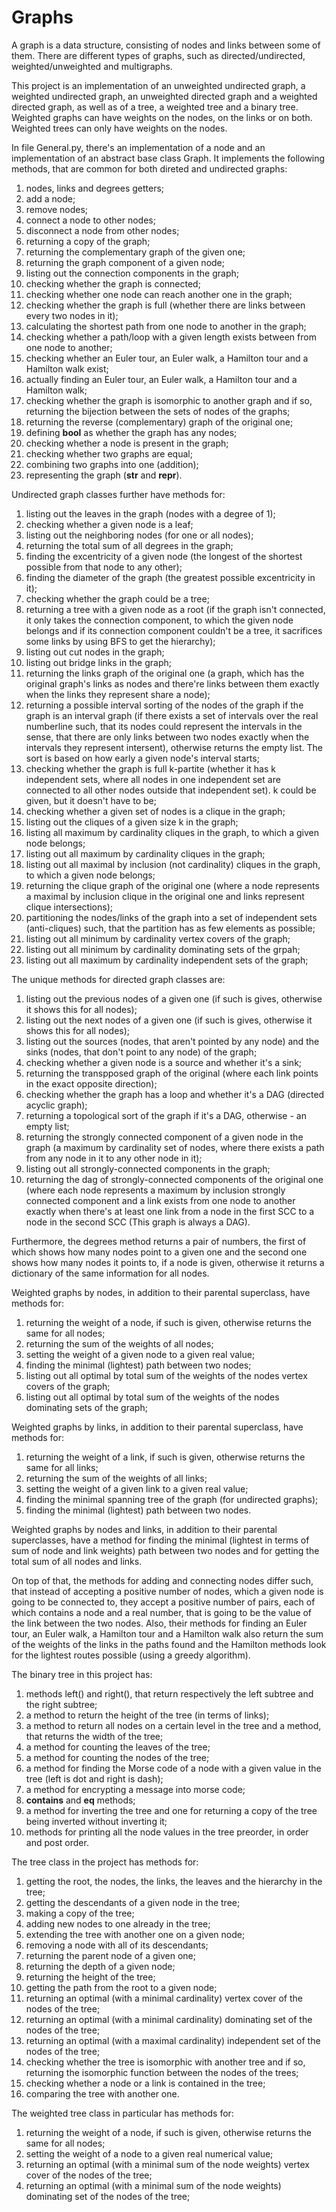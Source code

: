 # Graphs
A graph is a data structure, consisting of nodes and links between some of them. There are different types of graphs, such as directed/undirected, weighted/unweighted and multigraphs.

This project is an implementation of an unweighted undirected graph, a weighted undirected graph, an unweighted directed graph and a weighted directed graph, as well as of a tree, a weighted tree and a binary tree. Weighted graphs can have weights on the nodes, on the links or on both. Weighted trees can only have weights on the nodes.

In file General.py, there's an implementation of a node and an implementation of an abstract base class Graph. It implements the following methods, that are common for both direted and undirected graphs:
1) nodes, links and degrees getters;
2) add a node;
3) remove nodes;
4) connect a node to other nodes;
5) disconnect a node from other nodes;
6) returning a copy of the graph;
7) returning the complementary graph of the given one;
8) returning the graph component of a given node;
9) listing out the connection components in the graph;
10) checking whether the graph is connected;
11) checking whether one node can reach another one in the graph;
12) checking whether the graph is full (whether there are links between every two nodes in it);
13) calculating the shortest path from one node to another in the graph;
14) checking whether a path/loop with a given length exists between from one node to another;
15) checking whether an Euler tour, an Euler walk, a Hamilton tour and a Hamilton walk exist;
16) actually finding an Euler tour, an Euler walk, a Hamilton tour and a Hamilton walk;
17) checking whether the graph is isomorphic to another graph and if so, returning the bijection between the sets of nodes of the graphs;
18) returning the reverse (complementary) graph of the original one;
19) defining __bool__ as whether the graph has any nodes;
20) checking whether a node is present in the graph;
21) checking whether two graphs are equal;
22) combining two graphs into one (addition);
23) representing the graph (__str__ and __repr__).

Undirected graph classes further have methods for:
1) listing out the leaves in the graph (nodes with a degree of 1);
2) checking whether a given node is a leaf;
3) listing out the neighboring nodes (for one or all nodes);
4) returning the total sum of all degrees in the graph;
5) finding the excentricity of a given node (the longest of the shortest possible from that node to any other);
6) finding the diameter of the graph (the greatest possible excentricity in it);
7) checking whether the graph could be a tree;
8) returning a tree with a given node as a root (if the graph isn't connected, it only takes the connection component, to which the given node belongs and if its connection component couldn't be a tree, it sacrifices some links by using BFS to get the hierarchy);
9) listing out cut nodes in the graph;
10) listing out bridge links in the graph;
11) returning the links graph of the original one (a graph, which has the original graph's links as nodes and there're links between them exactly when the links they represent share a node);
12) returning a possible interval sorting of the nodes of the graph if the graph is an interval graph (if there exists a set of intervals over the real numberline such, that its nodes could represent the intervals in the sense, that there are only links between two nodes exactly when the intervals they represent intersent), otherwise returns the empty list. The sort is based on how early a given node's interval starts;
13) checking whether the graph is full k-partite (whether it has k independent sets, where all nodes in one independent set are connected to all other nodes outside that independent set). k could be given, but it doesn't have to be;
14) checking whether a given set of nodes is a clique in the graph;
15) listing out the cliques of a given size k in the graph;
16) listing all maximum by cardinality cliques in the graph, to which a given node belongs;
17) listing out all maximum by cardinality cliques in the graph;
18) listing out all maximal by inclusion (not cardinality) cliques in the graph, to which a given node belongs;
19) returning the clique graph of the original one (where a node represents a maximal by inclusion clique in the original one and links represent clique intersections);
20) partitioning the nodes/links of the graph into a set of independent sets (anti-cliques) such, that the partition has as few elements as possible;
21) listing out all minimum by cardinality vertex covers of the graph;
22) listing out all minimum by cardinality dominating sets of the grpah;
23) listing out all maximum by cardinality independent sets of the graph;

The unique methods for directed graph classes are:
1) listing out the previous nodes of a given one (if such is gives, otherwise it shows this for all nodes);
2) listing out the next nodes of a given one (if such is gives, otherwise it shows this for all nodes);
3) listing out the sources (nodes, that aren't pointed by any node) and the sinks (nodes, that don't point to any node) of the graph;
4) checking whether a given node is a source and whether it's a sink;
5) returning the transpposed graph of the original (where each link points in the exact opposite direction);
6) checking whether the graph has a loop and whether it's a DAG (directed acyclic graph);
7) returning a topological sort of the graph if it's a DAG, otherwise - an empty list;
8) returning the strongly connected component of a given node in the graph (a maximum by cardinality set of nodes, where there exists a path from any node in it to any other node in it);
9) listing out all strongly-connected components in the graph;
10) returning the dag of strongly-connected components of the original one (where each node represents a maximum by inclusion strongly connected component and a link exists from one node to another exactly when there's at least one link from a node in the first SCC to a node in the second SCC (This graph is always a DAG).

Furthermore, the degrees method returns a pair of numbers, the first of which shows how many nodes point to a given one and the second one shows how many nodes it points to, if a node is given, otherwise it returns a dictionary of the same information for all nodes.

Weighted graphs by nodes, in addition to their parental superclass, have methods for:
1) returning the weight of a node, if such is given, otherwise returns the same for all nodes;
2) returning the sum of the weights of all nodes;
3) setting the weight of a given node to a given real value;
4) finding the minimal (lightest) path between two nodes;
5) listing out all optimal by total sum of the weights of the nodes vertex covers of the graph;
6) listing out all optimal by total sum of the weights of the nodes dominating sets of the graph;

Weighted graphs by links, in addition to their parental superclass, have methods for:
1) returning the weight of a link, if such is given, otherwise returns the same for all links;
2) returning the sum of the weights of all links;
3) setting the weight of a given link to a given real value;
4) finding the minimal spanning tree of the graph (for undirected graphs);
5) finding the minimal (lightest) path between two nodes.

Weighted graphs by nodes and links, in addition to their parental superclasses, have a method for finding the minimal (lightest in terms of sum of node and link weights) path between two nodes and for getting the total sum of all nodes and links.

On top of that, the methods for adding and connecting nodes differ such, that instead of accepting a positive number of nodes, which a given node is going to be connected to, they accept a positive number of pairs, each of which contains a node and a real number, that is going to be the value of the link between the two nodes.
Also, their methods for finding an Euler tour, an Euler walk, a Hamilton tour and a Hamilton walk also return the sum of the weights of the links in the paths found and the Hamilton methods look for the lightest routes possible (using a greedy algorithm).

The binary tree in this project has:
1) methods left() and right(), that return respectively the left subtree and the right subtree;
2) a method to return the height of the tree (in terms of links);
3) a method to return all nodes on a certain level in the tree and a method, that returns the width of the tree;
4) a method for counting the leaves of the tree;
5) a method for counting the nodes of the tree;
6) a method for finding the Morse code of a node with a given value in the tree (left is dot and right is dash);
7) a method for encrypting a message into morse code;
8) __contains__ and __eq__ methods;
9) a method for inverting the tree and one for returning a copy of the tree being inverted without inverting it;
10) methods for printing all the node values in the tree preorder, in order and post order.

The tree class in the project has methods for:
1) getting the root, the nodes, the links, the leaves and the hierarchy in the tree;
2) getting the descendants of a given node in the tree;
3) making a copy of the tree;
4) adding new nodes to one already in the tree;
5) extending the tree with another one on a given node;
6) removing a node with all of its descendants;
7) returning the parent node of a given one;
8) returning the depth of a given node;
9) returning the height of the tree;
10) getting the path from the root to a given node;
11) returning an optimal (with a minimal cardinality) vertex cover of the nodes of the tree;
12) returning an optimal (with a minimal cardinality) dominating set of the nodes of the tree;
13) returning an optimal (with a maximal cardinality) independent set of the nodes of the tree;
14) checking whether the tree is isomorphic with another tree and if so, returning the isomorphic function between the nodes of the trees;
15) checking whether a node or a link is contained in the tree;
16) comparing the tree with another one.

The weighted tree class in particular has methods for:
1) returning the weight of a node, if such is given, otherwise returns the same for all nodes;
2) setting the weight of a node to a given real numerical value;
3) returning an optimal (with a minimal sum of the node weights) vertex cover of the nodes of the tree;
4) returning an optimal (with a minimal sum of the node weights) dominating set of the nodes of the tree;
